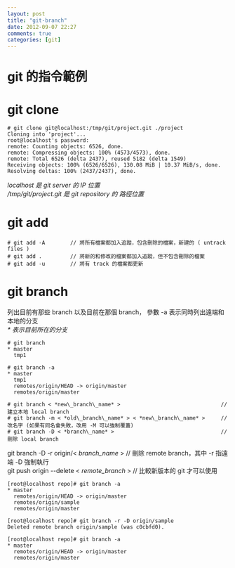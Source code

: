 ```yaml
---
layout: post
title: "git-branch"
date: 2012-09-07 22:27
comments: true
categories: [git]
---
```


# git 的指令範例 #
	
# git clone #

	# git clone git@localhost:/tmp/git/project.git ./project
	Cloning into 'project'...
	root@localhost's password: 
	remote: Counting objects: 6526, done.
	remote: Compressing objects: 100% (4573/4573), done.
	remote: Total 6526 (delta 2437), reused 5182 (delta 1549)
	Receiving objects: 100% (6526/6526), 130.08 MiB | 10.37 MiB/s, done.
	Resolving deltas: 100% (2437/2437), done.

*localhost 是 git server 的 IP 位置*  
*/tmp/git/project.git 是 git repository 的 路徑位置*


# git add #

	# git add -A 		// 將所有檔案都加入追蹤，包含刪除的檔案，新建的 ( untrack files )
	# git add . 		// 將新的和修改的檔案都加入追蹤，但不包含刪除的檔案
	# git add -u 		// 將有 track 的檔案都更新

# git branch #

列出目前有那些 branch 以及目前在那個 branch， 參數 -a 表示同時列出遠端和本地的分支  
*\* 表示目前所在的分支*

	# git branch 	
	* master
	  tmp1

	# git branch -a
	* master
	  tmp1
  	  remotes/origin/HEAD -> origin/master
      remotes/origin/master

	# git branch < *new\_branch\_name* >								// 建立本地 local branch
	# git branch -m < *old\_branch\_name* > < *new\_branch\_name* >		// 改名字 (如果有同名會失敗，改用 -M 可以強制覆蓋)						
    # git branch -D < *branch\_name* > 									// 刪除 local branch


git branch -D -r origin/< *branch\_name* >		// 刪除 remote branch，其中 -r 指遠端 -D 強制執行  
git push origin --delete < *remote\_branch* >	// 比較新版本的 git 才可以使用
	
	[root@localhost repo]# git branch -a
	* master
	  remotes/origin/HEAD -> origin/master
	  remotes/origin/sample
	  remotes/origin/master
	
	[root@localhost repo]# git branch -r -D origin/sample
	Deleted remote branch origin/sample (was c0cbfd0).
	
	[root@localhost repo]# git branch -a
	* master
	  remotes/origin/HEAD -> origin/master
	  remotes/origin/master
